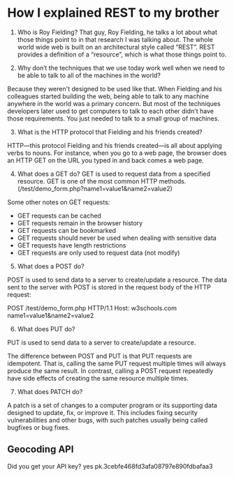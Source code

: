 # How I explained REST to my brother

1. Who is Roy Fielding?
That guy, Roy Fielding, he talks a lot about what those things point to in that research I was talking about. The whole world wide web is built on an architectural style called “REST”. REST provides a definition of a “resource”, which is what those things point to.

2. Why don’t the techniques that we use today work well when we need to be able to talk to all of the machines in the world?

Because they weren't designed to be used like that. When Fielding and his colleagues started building the web, being able to talk to any machine anywhere in the world was a primary concern. But most of the techniques developers later used to get computers to talk to each other didn't have those requirements. You just needed to talk to a small group of machines.

3. What is the HTTP protocol that Fielding and his friends created?

HTTP—this protocol Fielding and his friends created—is all about applying verbs to nouns. For instance, when you go to a web page, the browser does an HTTP GET on the URL you typed in and back comes a web page.

4. What does a GET do?
GET is used to request data from a specified resource.
GET is one of the most common HTTP methods.
(/test/demo_form.php?name1=value1&name2=value2)

Some other notes on GET requests:

- GET requests can be cached
- GET requests remain in the browser history
- GET requests can be bookmarked
- GET requests should never be used when dealing with sensitive data
- GET requests have length restrictions
- GET requests are only used to request data (not modify)

5. What does a POST do?

POST is used to send data to a server to create/update a resource.
The data sent to the server with POST is stored in the request body of the HTTP request:

POST /test/demo_form.php HTTP/1.1
Host: w3schools.com
name1=value1&name2=value2

6. What does PUT do?

PUT is used to send data to a server to create/update a resource.

The difference between POST and PUT is that PUT requests are idempotent. That is, calling the same PUT request multiple times will always produce the same result. In contrast, calling a POST request repeatedly have side effects of creating the same resource multiple times.

7. What does PATCH do?

A patch is a set of changes to a computer program or its supporting data designed to update, fix, or improve it. This includes fixing security vulnerabilities and other bugs, with such patches usually being called bugfixes or bug fixes.

## Geocoding API

Did you get your API key?
yes pk.3cebfe468fd3afa08797e890fdbafaa3	